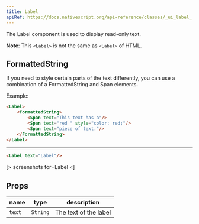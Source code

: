 ```yaml
---
title: Label
apiRef: https://docs.nativescript.org/api-reference/classes/_ui_label_.label
---
```


The Label component is used to display read-only text.

**Note**: This `<Label>` is not the same as `<Label>` of HTML.

## FormattedString

If you need to style certain parts of the text differently, you can use a combination of a FormattedString and Span elements.

Example:
```html
<Label>
    <FormattedString>
        <Span text="This text has a"/>
        <Span text="red " style="color: red;"/>
        <Span text="piece of text."/>
    </FormattedString>
</Label>
```

---

```html
<Label text="Label"/>
```
[> screenshots for=Label <]

## Props

| name | type | description |
|------|------|-------------|
| `text` | `String` | The text of the label